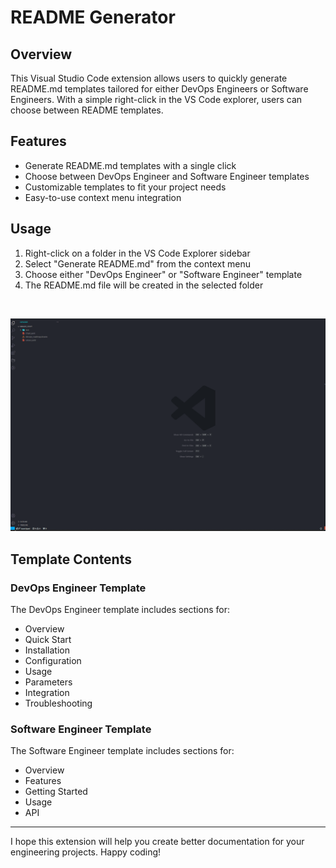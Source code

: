 # README Generator

## Overview

This Visual Studio Code extension allows users to quickly generate README.md templates tailored for either DevOps Engineers or Software Engineers. With a simple right-click in the VS Code explorer, users can choose between README templates.

## Features

- Generate README.md templates with a single click
- Choose between DevOps Engineer and Software Engineer templates
- Customizable templates to fit your project needs
- Easy-to-use context menu integration

## Usage

1. Right-click on a folder in the VS Code Explorer sidebar
2. Select "Generate README.md" from the context menu
3. Choose either "DevOps Engineer" or "Software Engineer" template
4. The README.md file will be created in the selected folder

<br>

![alt text](Animation.gif)



## Template Contents

### DevOps Engineer Template

The DevOps Engineer template includes sections for:

- Overview
- Quick Start
- Installation
- Configuration
- Usage
- Parameters
- Integration
- Troubleshooting

### Software Engineer Template

The Software Engineer template includes sections for:

- Overview
- Features
- Getting Started
- Usage
- API

---

I hope this extension will help you create better documentation for your engineering projects. Happy coding!
